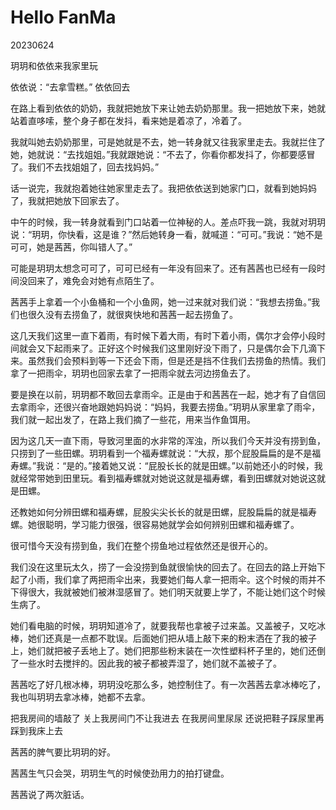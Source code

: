 # Hello FanMa 

20230624

玥玥和依依来我家里玩

依依说：“去拿雪糕。”
依依回去

在路上看到依依的奶奶，我就把她放下来让她去奶奶那里。我一把她放下来，她就站着直哆嗦，整个身子都在发抖，看来她是着凉了，冷着了。

我就叫她去奶奶那里，可是她就是不去，她一转身就又往我家里走去。我就拦住了她，她就说：“去找姐姐。”我就跟她说：“不去了，你看你都发抖了，你都要感冒了。我们不去找姐姐了，回去找妈妈。”

话一说完，我就抱着她往她家里走去了。我把依依送到她家门口，就看到她妈妈了，我就把她放下回家去了。

中午的时候，我一转身就看到门口站着一位神秘的人。差点吓我一跳，我就对玥玥说：“玥玥，你快看，这是谁？”然后她转身一看，就喊道：“可可。”我说：“她不是可可，她是茜茜，你叫错人了。”

可能是玥玥太想念可可了，可可已经有一年没有回来了。还有茜茜也已经有一段时间没回来了，难免会对她有点陌生了。

茜茜手上拿着一个小鱼桶和一个小鱼网，她一过来就对我们说：“我想去捞鱼。”我们也很久没有去捞鱼了，就很爽快地和茜茜一起去捞鱼了。

这几天我们这里一直下着雨，有时候下着大雨，有时下着小雨，偶尔才会停小段时间就会又下起雨来了。正好这个时候我们这里刚好没下雨了，只是偶尔会下几滴下来。虽然我们会预料到等一下还会下雨，但是还是挡不住我们去捞鱼的热情。我们拿了一把雨伞，玥玥也回家去拿了一把雨伞就去河边捞鱼去了。

要是换在以前，玥玥都不敢回去拿雨伞。正是由于和茜茜在一起，她才有了自信回去拿雨伞，还很兴奋地跟她妈妈说：“妈妈，我要去捞鱼。”玥玥从家里拿了雨伞，我们就一起出发了，在路上我们摘了一些花，用来当作鱼饵用。

因为这几天一直下雨，导致河里面的水非常的浑浊，所以我们今天并没有捞到鱼，只捞到了一些田螺。玥玥看到一个福寿螺就说：“大叔，那个屁股扁扁的是不是福寿螺。”我说：“是的。”接着她又说：“屁股长长的就是田螺。”以前她还小的时候，我就经常带她到田里玩。看到福寿螺就对她说这就是福寿螺，看到田螺就对她说这就是田螺。

还教她如何分辨田螺和福寿螺，屁股尖尖长长的就是田螺，屁股扁扁的就是福寿螺。她很聪明，学习能力很强，很容易她就学会如何辨别田螺和福寿螺了。

很可惜今天没有捞到鱼，我们在整个捞鱼地过程依然还是很开心的。

我们没在这里玩太久，捞了一会没捞到鱼就很愉快的回去了。在回去的路上开始下起了小雨，我们拿了两把雨伞出来，我要她们每人拿一把雨伞。这个时候的雨并不下得很大，我就被她们被淋湿感冒了。她们明天就要上学了，不能让她们这个时候生病了。

她们看电脑的时候，玥玥知道冷了，就要我帮也拿被子过来盖。又盖被子，又吃冰棒，她们还真是一点都不耽误。后面她们把从墙上敲下来的粉末洒在了我的被子上，她们就把被子丢地上了。她们把那些粉末装在一次性塑料杯子里的，她们还倒了一些水时去搅拌的。因此我的被子都被弄湿了，她们就不盖被子了。

茜茜吃了好几根冰棒，玥玥没吃那么多，她控制住了。有一次茜茜去拿冰棒吃了，我也叫玥玥去拿冰棒，她都不去拿。

把我房间的墙敲了
关上我房间门不让我进去
在我房间里尿尿
还说把鞋子踩尿里再踩到我床上去

茜茜的脾气要比玥玥的好。

茜茜生气只会哭，玥玥生气的时候使劲用力的拍打键盘。

茜茜说了两次脏话。